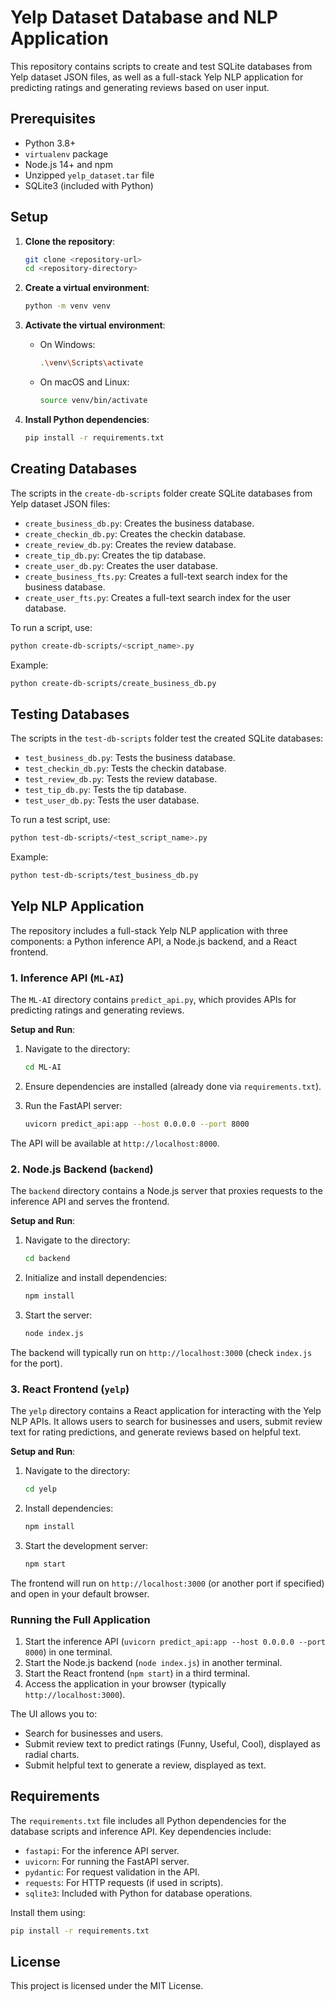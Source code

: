 # Yelp Dataset Database and NLP Application

This repository contains scripts to create and test SQLite databases from Yelp dataset JSON files, as well as a full-stack Yelp NLP application for predicting ratings and generating reviews based on user input.

## Prerequisites

- Python 3.8+
- `virtualenv` package
- Node.js 14+ and npm
- Unzipped `yelp_dataset.tar` file
- SQLite3 (included with Python)

## Setup

1. **Clone the repository**:

    ```sh
    git clone <repository-url>
    cd <repository-directory>
    ```

2. **Create a virtual environment**:

    ```sh
    python -m venv venv
    ```

3. **Activate the virtual environment**:

    - On Windows:

        ```sh
        .\venv\Scripts\activate
        ```

    - On macOS and Linux:

        ```sh
        source venv/bin/activate
        ```

4. **Install Python dependencies**:

    ```sh
    pip install -r requirements.txt
    ```

## Creating Databases

The scripts in the `create-db-scripts` folder create SQLite databases from Yelp dataset JSON files:

- `create_business_db.py`: Creates the business database.
- `create_checkin_db.py`: Creates the checkin database.
- `create_review_db.py`: Creates the review database.
- `create_tip_db.py`: Creates the tip database.
- `create_user_db.py`: Creates the user database.
- `create_business_fts.py`: Creates a full-text search index for the business database.
- `create_user_fts.py`: Creates a full-text search index for the user database.

To run a script, use:

```sh
python create-db-scripts/<script_name>.py
```

Example:

```sh
python create-db-scripts/create_business_db.py
```

## Testing Databases

The scripts in the `test-db-scripts` folder test the created SQLite databases:

- `test_business_db.py`: Tests the business database.
- `test_checkin_db.py`: Tests the checkin database.
- `test_review_db.py`: Tests the review database.
- `test_tip_db.py`: Tests the tip database.
- `test_user_db.py`: Tests the user database.

To run a test script, use:

```sh
python test-db-scripts/<test_script_name>.py
```

Example:

```sh
python test-db-scripts/test_business_db.py
```

## Yelp NLP Application

The repository includes a full-stack Yelp NLP application with three components: a Python inference API, a Node.js backend, and a React frontend.

### 1. Inference API (`ML-AI`)

The `ML-AI` directory contains `predict_api.py`, which provides APIs for predicting ratings and generating reviews.

**Setup and Run**:

1. Navigate to the directory:

    ```sh
    cd ML-AI
    ```

2. Ensure dependencies are installed (already done via `requirements.txt`).

3. Run the FastAPI server:

    ```sh
    uvicorn predict_api:app --host 0.0.0.0 --port 8000
    ```

The API will be available at `http://localhost:8000`.

### 2. Node.js Backend (`backend`)

The `backend` directory contains a Node.js server that proxies requests to the inference API and serves the frontend.

**Setup and Run**:

1. Navigate to the directory:

    ```sh
    cd backend
    ```

2. Initialize and install dependencies:

    ```sh
    npm install
    ```

3. Start the server:

    ```sh
    node index.js
    ```

The backend will typically run on `http://localhost:3000` (check `index.js` for the port).

### 3. React Frontend (`yelp`)

The `yelp` directory contains a React application for interacting with the Yelp NLP APIs. It allows users to search for businesses and users, submit review text for rating predictions, and generate reviews based on helpful text.

**Setup and Run**:

1. Navigate to the directory:

    ```sh
    cd yelp
    ```

2. Install dependencies:

    ```sh
    npm install
    ```

3. Start the development server:

    ```sh
    npm start
    ```

The frontend will run on `http://localhost:3000` (or another port if specified) and open in your default browser.

### Running the Full Application

1. Start the inference API (`uvicorn predict_api:app --host 0.0.0.0 --port 8000`) in one terminal.
2. Start the Node.js backend (`node index.js`) in another terminal.
3. Start the React frontend (`npm start`) in a third terminal.
4. Access the application in your browser (typically `http://localhost:3000`).

The UI allows you to:
- Search for businesses and users.
- Submit review text to predict ratings (Funny, Useful, Cool), displayed as radial charts.
- Submit helpful text to generate a review, displayed as text.

## Requirements

The `requirements.txt` file includes all Python dependencies for the database scripts and inference API. Key dependencies include:

- `fastapi`: For the inference API server.
- `uvicorn`: For running the FastAPI server.
- `pydantic`: For request validation in the API.
- `requests`: For HTTP requests (if used in scripts).
- `sqlite3`: Included with Python for database operations.

Install them using:

```sh
pip install -r requirements.txt
```

## License

This project is licensed under the MIT License.
